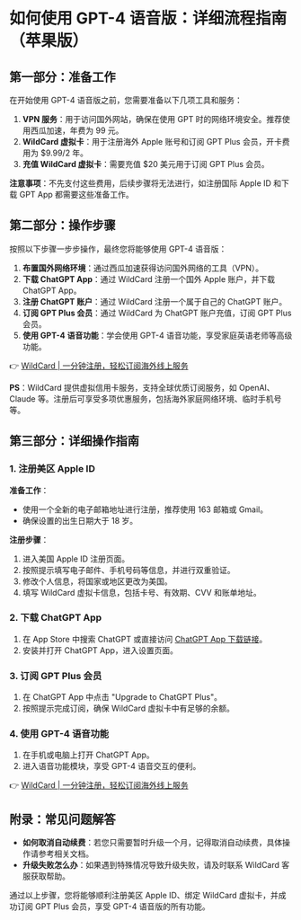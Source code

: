 # 如何使用 GPT-4 语音版：详细流程指南（苹果版）

## 第一部分：准备工作

在开始使用 GPT-4 语音版之前，您需要准备以下几项工具和服务：

1. **VPN 服务**：用于访问国外网站，确保在使用 GPT 时的网络环境安全。推荐使用西瓜加速，年费为 99 元。
2. **WildCard 虚拟卡**：用于注册海外 Apple 账号和订阅 GPT Plus 会员，开卡费用为 $9.99/2 年。
3. **充值 WildCard 虚拟卡**：需要充值 $20 美元用于订阅 GPT Plus 会员。

**注意事项**：不先支付这些费用，后续步骤将无法进行，如注册国际 Apple ID 和下载 GPT App 都需要这些准备工作。

## 第二部分：操作步骤

按照以下步骤一步步操作，最终您将能够使用 GPT-4 语音版：

1. **布置国外网络环境**：通过西瓜加速获得访问国外网络的工具（VPN）。
2. **下载 ChatGPT App**：通过 WildCard 注册一个国外 Apple 账户，并下载 ChatGPT App。
3. **注册 ChatGPT 账户**：通过 WildCard 注册一个属于自己的 ChatGPT 账户。
4. **订阅 GPT Plus 会员**：通过 WildCard 为 ChatGPT 账户充值，订阅 GPT Plus 会员。
5. **使用 GPT-4 语音功能**：学会使用 GPT-4 语音功能，享受家庭英语老师等高级功能。

👉 [WildCard | 一分钟注册，轻松订阅海外线上服务](https://bbtdd.com/WildCard)

**PS**：WildCard 提供虚拟信用卡服务，支持全球优质订阅服务，如 OpenAI、Claude 等。注册后可享受多项优惠服务，包括海外家庭网络环境、临时手机号等。

## 第三部分：详细操作指南

### 1. 注册美区 Apple ID

**准备工作**：
- 使用一个全新的电子邮箱地址进行注册，推荐使用 163 邮箱或 Gmail。
- 确保设置的出生日期大于 18 岁。

**注册步骤**：
1. 进入美国 Apple ID 注册页面。
2. 按照提示填写电子邮件、手机号码等信息，并进行双重验证。
3. 修改个人信息，将国家或地区更改为美国。
4. 填写 WildCard 虚拟卡信息，包括卡号、有效期、CVV 和账单地址。

### 2. 下载 ChatGPT App

1. 在 App Store 中搜索 ChatGPT 或直接访问 [ChatGPT App 下载链接](https://apps.apple.com/us/app/chatgpt/id6448311069)。
2. 安装并打开 ChatGPT App，进入设置页面。

### 3. 订阅 GPT Plus 会员

1. 在 ChatGPT App 中点击 "Upgrade to ChatGPT Plus"。
2. 按照提示完成订阅，确保 WildCard 虚拟卡中有足够的余额。

### 4. 使用 GPT-4 语音功能

1. 在手机或电脑上打开 ChatGPT App。
2. 进入语音功能模块，享受 GPT-4 语音交互的便利。

👉 [WildCard | 一分钟注册，轻松订阅海外线上服务](https://bbtdd.com/WildCard)

## 附录：常见问题解答

- **如何取消自动续费**：若您只需要暂时升级一个月，记得取消自动续费，具体操作请参考相关文档。
- **升级失败怎么办**：如果遇到特殊情况导致升级失败，请及时联系 WildCard 客服获取帮助。

通过以上步骤，您将能够顺利注册美区 Apple ID、绑定 WildCard 虚拟卡，并成功订阅 GPT Plus 会员，享受 GPT-4 语音版的所有功能。